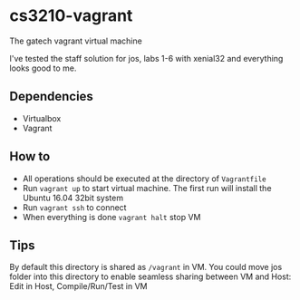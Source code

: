 # cs3210-vagrant
The gatech vagrant virtual machine

I've tested the staff solution for jos, labs 1-6 with xenial32 and
everything looks good to me.  

## Dependencies
+ Virtualbox
+ Vagrant

## How to
+ All operations should be executed at the directory of `Vagrantfile`
+ Run `vagrant up` to start virtual machine. The first run will install the Ubuntu 16.04 32bit system
+ Run `vagrant ssh` to connect
+ When everything is done `vagrant halt` stop VM

## Tips
By default this directory is shared as `/vagrant` in VM. You could move jos folder into this
directory to enable seamless sharing between VM and Host: Edit in Host, Compile/Run/Test in VM
